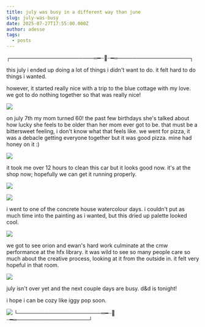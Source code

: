 ```yaml
---
title: july was busy in a different way than june
slug: july-was-busy
date: 2025-07-27T17:55:00.000Z
author: adesse
tags:
  - posts
---
```

┌──────────────────────═━┈🐝┈━═───────────────────┐

this july i ended up doing a lot of things i didn't want to do. it felt hard to do things i wanted.

however, it started really nice with a trip to the blue cottage with my love. we got to do nothing together so that was really nice!

![](./img_3391.jpg)

on july 7th my mom turned 60! the past few birthdays she's talked about how lucky she feels to be older than her mom ever got to be. that must be a bittersweet feeling, i don't know what that feels like. we went for pizza, it was a debacle getting everyone together but it was good pizza. mine had honey on it :)

![](./img_3461.jpg)

it took me over 12 hours to clean this car but it looks good now. it's at the shop now; hopefully we can get it running properly.

![](./img_3529.jpg)

![](./img_3547.jpg)

i went to one of the concrete house watercolour days. i couldn't put as much time into the painting as i wanted, but this dried up palette looked cool.

![](./img_3478.jpg)

we got to see orion and ewan's hard work culminate at the cmw performance at the hfx library. it was wild to see so many people care so much about the creative process, looking at it from the outside in. it felt very hopeful in that room.

![](./img_3584.jpg)

july isn't over yet and the next couple days are busy. d&d is tonight!

i hope i can be cozy like iggy pop soon.

![](./img_3663.jpg)
└──────────────────────═━┈🐝┈━═───────────────────┘
